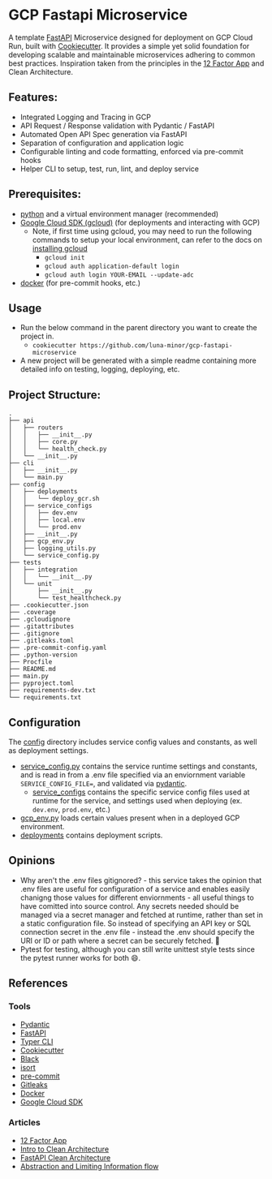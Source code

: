 # GCP Fastapi Microservice

A template [FastAPI](https://fastapi.tiangolo.com/) Microservice designed for deployment on GCP Cloud Run, built with [Cookiecutter](https://github.com/cookiecutter/cookiecutter). It provides a simple yet solid foundation for developing scalable and maintainable microservices adhering to common best practices. Inspiration taken from the principles in the [12 Factor App](https://12factor.net/) and Clean Architecture.


## Features:
- Integrated Logging and Tracing in GCP
- API Request / Response validation with Pydantic / FastAPI
- Automated Open API Spec generation via FastAPI
- Separation of configuration and application logic
- Configurable linting and code formatting, enforced via pre-commit hooks
- Helper CLI to setup, test, run, lint, and deploy service


## Prerequisites:
- [python](https://www.python.org/downloads/) and a virtual environment manager (recommended)
- [Google Cloud SDK (gcloud)](https://cloud.google.com/sdk/gcloud) (for deployments and interacting with GCP)
  - Note, if first time using gcloud, you may need to run the following commands to setup your local environment, can refer to the docs on [installing gcloud](https://cloud.google.com/sdk/docs/install)
    - `gcloud init`
    - `gcloud auth application-default login`
    - `gcloud auth login YOUR-EMAIL --update-adc`
- [docker](https://docs.docker.com/get-docker/) (for pre-commit hooks, etc.)


## Usage
- Run the below command in the parent directory you want to create the project in.
    - `cookiecutter https://github.com/luna-minor/gcp-fastapi-microservice`
- A new project will be generated with a simple readme containing more detailed info on testing, logging, deploying, etc.


## Project Structure:
```
.
├── api
│   ├── routers
│   │   ├── __init__.py
│   │   ├── core.py
│   │   └── health_check.py
│   └── __init__.py
├── cli
│   ├── __init__.py
│   └── main.py
├── config
│   ├── deployments
│   │   └── deploy_gcr.sh
│   ├── service_configs
│   │   ├── dev.env
│   │   ├── local.env
│   │   └── prod.env
│   ├── __init__.py
│   ├── gcp_env.py
│   ├── logging_utils.py
│   └── service_config.py
├── tests
│   ├── integration
│   │   └── __init__.py
│   └── unit
│       ├── __init__.py
│       └── test_healthcheck.py
├── .cookiecutter.json
├── .coverage
├── .gcloudignore
├── .gitattributes
├── .gitignore
├── .gitleaks.toml
├── .pre-commit-config.yaml
├── .python-version
├── Procfile
├── README.md
├── main.py
├── pyproject.toml
├── requirements-dev.txt
└── requirements.txt
```


## Configuration
The [config](config) directory includes service config values and constants, as well as deployment settings.
- [service_config.py](config/service_config.py) contains the service runtime settings and constants, and is read in from a .env file specified via an enviornment variable `SERVICE_CONFIG_FILE=`, and validated via [pydantic](https://docs.pydantic.dev/latest/).
    - [service_configs](config/service_configs) contains the specific service config files used at runtime for the service, and settings used when deploying (ex. `dev.env`, `prod.env`, etc.)
- [gcp_env.py](config/gcp_env.py) loads certain values present when in a deployed GCP environment.
- [deployments](config/deployments/) contains deployment scripts.


## Opinions
- Why aren't the .env files gitignored? - this service takes the opinion that .env files are useful for configuration of a service and enables easily chanigng those values for different enviornments - all useful things to have comitted into source control. Any secrets needed should be managed via a secret manager and fetched at runtime, rather than set in a static configuration file. So instead of specifying an API key or SQL connection secret in the .env file - instead the .env should specify the URI or ID or path where a secret can be securely fetched. :closed_lock_with_key:
- Pytest for testing, although you can still write unittest style tests since the pytest runner works for both :smile:.

## References

### Tools
- [Pydantic](https://docs.pydantic.dev/latest/)
- [FastAPI](https://fastapi.tiangolo.com/)
- [Typer CLI](https://typer.tiangolo.com/)
- [Cookiecutter](https://cookiecutter.readthedocs.io/en/stable/)
- [Black](https://github.com/psf/black)
- [isort](https://pycqa.github.io/isort/)
- [pre-commit](https://pre-commit.com/)
- [Gitleaks](https://github.com/gitleaks/gitleaks)
- [Docker](https://docs.docker.com/get-docker/)
- [Google Cloud SDK](https://cloud.google.com/cli)

### Articles
- [12 Factor App](https://12factor.net/)
- [Intro to Clean Architecture](https://betterprogramming.pub/the-clean-architecture-beginners-guide-e4b7058c1165)
- [FastAPI Clean Architecture](https://medium.com/@YDyachenko/fastapi-clean-architecture-4c961b512213)
- [Abstraction and Limiting Information flow](https://betterprogramming.pub/abstraction-and-limiting-information-flow-550e23931d25)
